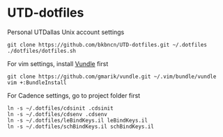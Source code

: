 UTD-dotfiles
============

Personal UTDallas Unix account settings

	git clone https://github.com/bkbncn/UTD-dotfiles.git ~/.dotfiles
	./dotfiles/dotfiles.sh 

For vim settings, install [Vundle](http://github.com/gmarik/vundle) first

	git clone https://github.com/gmarik/vundle.git ~/.vim/bundle/vundle
	vim +:BundleInstall
        
For Cadence settings, go to project folder first

	ln -s ~/.dotfiles/cdsinit .cdsinit
	ln -s ~/.dotfiles/cdsenv .cdsenv
	ln -s ~/.dotfiles/leBindKeys.il leBindKeys.il
	ln -s ~/.dotfiles/schBindKeys.il schBindKeys.il      
